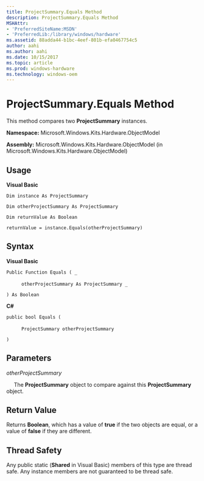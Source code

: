 ```yaml
---
title: ProjectSummary.Equals Method
description: ProjectSummary.Equals Method
MSHAttr:
- 'PreferredSiteName:MSDN'
- 'PreferredLib:/library/windows/hardware'
ms.assetid: 88adda44-b1bc-4eef-801b-efa0467754c5
author: aahi
ms.author: aahi
ms.date: 10/15/2017
ms.topic: article
ms.prod: windows-hardware
ms.technology: windows-oem
---
```


# ProjectSummary.Equals Method


This method compares two **ProjectSummary** instances.

**Namespace:** Microsoft.Windows.Kits.Hardware.ObjectModel

**Assembly:** Microsoft.Windows.Kits.Hardware.ObjectModel (in Microsoft.Windows.Kits.Hardware.ObjectModel)

## <span id="Usage"></span><span id="usage"></span><span id="USAGE"></span>Usage


**Visual Basic**

`Dim instance As ProjectSummary`

`Dim otherProjectSummary As ProjectSummary`

`Dim returnValue As Boolean`

`returnValue = instance.Equals(otherProjectSummary)`

## <span id="Syntax"></span><span id="syntax"></span><span id="SYNTAX"></span>Syntax


**Visual Basic**

`Public Function Equals ( _`

          `otherProjectSummary As ProjectSummary _`

`) As Boolean`

**C#**

`public bool Equals (`

          `ProjectSummary otherProjectSummary`

`)`

## <span id="Parameters"></span><span id="parameters"></span><span id="PARAMETERS"></span>Parameters


*otherProjectSummary*

     The **ProjectSummary** object to compare against this **ProjectSummary** object.

## <span id="Return_Value"></span><span id="return_value"></span><span id="RETURN_VALUE"></span>Return Value


Returns **Boolean**, which has a value of **true** if the two objects are equal, or a value of **false** if they are different.

## <span id="Thread_Safety"></span><span id="thread_safety"></span><span id="THREAD_SAFETY"></span>Thread Safety


Any public static (**Shared** in Visual Basic) members of this type are thread safe. Any instance members are not guaranteed to be thread safe.

 

 






